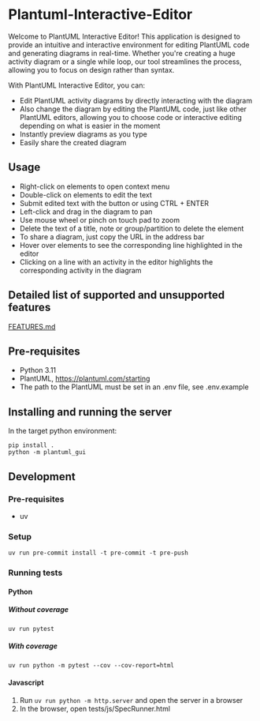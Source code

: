 # Plantuml-Interactive-Editor

Welcome to PlantUML Interactive Editor! This application is designed to provide an intuitive and interactive environment for editing PlantUML code and generating diagrams in real-time. Whether you're creating a huge activity diagram or a single while loop, our tool streamlines the process, allowing you to focus on design rather than syntax.

With PlantUML Interactive Editor, you can:

- Edit PlantUML activity diagrams by directly interacting with the diagram
- Also change the diagram by editing the PlantUML code, just like other PlantUML editors, allowing you to choose code or interactive editing depending on what is easier in the moment
- Instantly preview diagrams as you type
- Easily share the created diagram

## Usage

- Right-click on elements to open context menu
- Double-click on elements to edit the text
- Submit edited text with the button or using CTRL + ENTER
- Left-click and drag in the diagram to pan
- Use mouse wheel or pinch on touch pad to zoom
- Delete the text of a title, note or group/partition to delete the element
- To share a diagram, just copy the URL in the address bar
- Hover over elements to see the corresponding line highlighted in the editor
- Clicking on a line with an activity in the editor highlights the corresponding activity in the diagram

## Detailed list of supported and unsupported features

[FEATURES.md](./FEATURES.md)

## Pre-requisites

- Python 3.11
- PlantUML, https://plantuml.com/starting
- The path to the PlantUML must be set in an .env file, see .env.example


## Installing and running the server

In the target python environment:

```
pip install .
python -m plantuml_gui
```

## Development

### Pre-requisites

- uv

### Setup

```
uv run pre-commit install -t pre-commit -t pre-push
```

### Running tests

#### Python

##### Without coverage

```
uv run pytest
```

##### With coverage

```
uv run python -m pytest --cov --cov-report=html
```

#### Javascript

1. Run `uv run python -m http.server` and open the server in a browser
2. In the browser, open tests/js/SpecRunner.html
